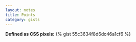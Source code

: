 ```yaml
---
layout: notes
title: Points
category: gists 
---
```

**Defined as CSS pixels:**
{% gist 55c3634f8d6dc46a1cf6 %}
